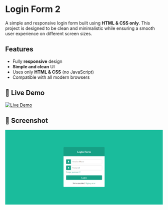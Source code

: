 # Login Form 2

A simple and responsive login form built using **HTML & CSS only**. This project is designed to be clean and minimalistic while ensuring a smooth user experience on different screen sizes.

## Features
- Fully **responsive** design  
- **Simple and clean** UI  
- Uses only **HTML & CSS** (no JavaScript)  
- Compatible with all modern browsers  

## 🔗 Live Demo  
[![Live Demo](https://img.shields.io/badge/Live-Demo-blue?style=for-the-badge)](https://daniish-qureshi.github.io/Login-Form-2/)  

## 📸 Screenshot  
![Login Form Screenshot](https://raw.githubusercontent.com/Daniish-Qureshi/Login-Form-2/main/Demo.png)  

